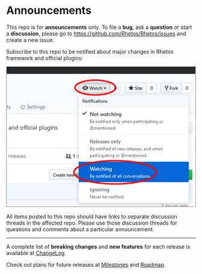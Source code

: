 # Announcements

This repo is for **announcements** only. To file a **bug**, ask a **question** or start a **discussion**,
please go to <https://github.com/Rhetos/Rhetos/issues> and create a new issue.

Subscribe to this repo to be notified about major changes in Rhetos framework and official plugins:

![watch.png](images/watch.png)

All items posted to this repo should have links to separate discussion threads in the affected repo.
Please use those discussion threads for questions and comments about a particular announcement.

---

A complete list of **breaking changes** and **new features** for each release
is available at [ChangeLog](https://github.com/Rhetos/Rhetos/blob/master/ChangeLog.md).

Check out plans for future releases
at [Milestones](https://github.com/Rhetos/Rhetos/milestones?direction=asc&sort=title&state=open)
and [Roadmap](https://github.com/Rhetos/Rhetos/wiki/Rhetos-platform-roadmap).
